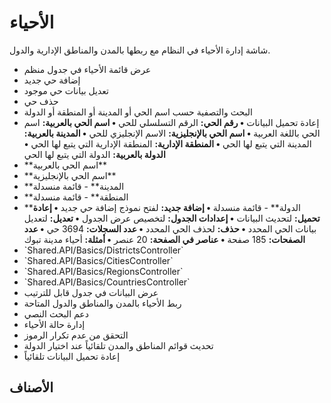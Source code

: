 # الأحياء
شاشة إدارة الأحياء في النظام مع ربطها بالمدن والمناطق الإدارية والدول.
- عرض قائمة الأحياء في جدول منظم
- إضافة حي جديد
- تعديل بيانات حي موجود
- حذف حي
- البحث والتصفية حسب اسم الحي أو المدينة أو المنطقة أو الدولة
- إعادة تحميل البيانات
**• رقم الحي:** الرقم التسلسلي للحي
**• اسم الحي بالعربية:** اسم الحي باللغة العربية
**• اسم الحي بالإنجليزية:** الاسم الإنجليزي للحي
**• المدينة بالعربية:** المدينة التي يتبع لها الحي
**• المنطقة الإدارية:** المنطقة الإدارية التي يتبع لها الحي
**• الدولة بالعربية:** الدولة التي يتبع لها الحي
- \*\*اسم الحي بالعربية\*\* 
- \*\*اسم الحي بالإنجليزية\*\* 
- \*\*المدينة\*\*  - قائمة منسدلة
- \*\*المنطقة\*\*  - قائمة منسدلة
- \*\*الدولة\*\*  - قائمة منسدلة
**• إضافة جديد:** لفتح نموذج إضافة حي جديد
**• إعادة تحميل:** لتحديث البيانات
**• إعدادات الجدول:** لتخصيص عرض الجدول
**• تعديل:** لتعديل بيانات الحي المحدد 
**• حذف:** لحذف الحي المحدد 
**• عدد السجلات:** 3694 حي
**• عدد الصفحات:** 185 صفحة
**• عناصر في الصفحة:** 20 عنصر
**• أمثلة:** أحياء مدينة تبوك 
- \`Shared.API/Basics/DistrictsController\`
- \`Shared.API/Basics/CitiesController\` 
- \`Shared.API/Basics/RegionsController\` 
- \`Shared.API/Basics/CountriesController\` 
- عرض البيانات في جدول قابل للترتيب
- ربط الأحياء بالمدن والمناطق والدول المتاحة
- دعم البحث النصي
- إدارة حالة الأحياء 
- التحقق من عدم تكرار الرموز
- تحديث قوائم المناطق والمدن تلقائياً عند اختيار الدولة
- إعادة تحميل البيانات تلقائياً
## الأصناف
